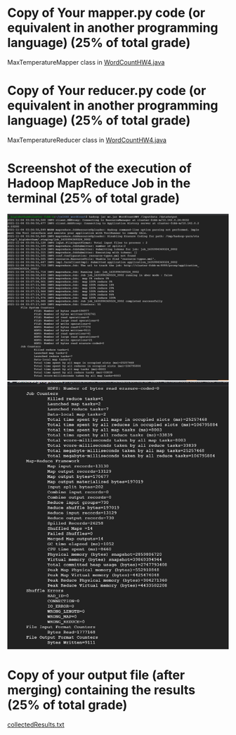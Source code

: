 # Copy of Your mapper.py code (or equivalent in another programming language) (25% of total grade)

MaxTemperatureMapper class in [WordCountHW4.java](https://github.com/lch43/CS1660/blob/main/Docker/HW4/WordCountHW4.java)

# Copy of Your reducer.py code (or equivalent in another programming language) (25% of total grade)

MaxTemperatureReducer class in [WordCountHW4.java](https://github.com/lch43/CS1660/blob/main/Docker/HW4/WordCountHW4.java)

# Screenshot of the execution of Hadoop MapReduce Job in the terminal (25% of total grade)

![Screenshot of the execution of Hadoop MapReduce Job in the terminal 1](HadoopOnGCP1.PNG)
![Screenshot of the execution of Hadoop MapReduce Job in the terminal 2](HadoopOnGCP2.PNG)

# Copy of your output file (after merging) containing the results (25% of total grade)

[collectedResults.txt](https://github.com/lch43/CS1660/blob/main/Docker/HW4/collectedResults.txt)